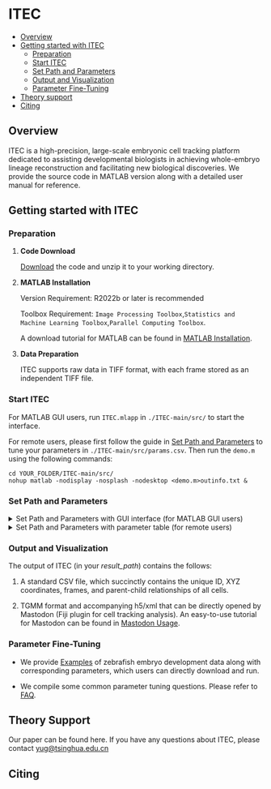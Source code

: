 # ITEC

* [Overview](#Overview)
* [Getting started with ITEC](#Getting-started-with-ITEC)
    * [Preparation](#Preparation)
    * [Start ITEC](#Start-ITEC)
    * [Set Path and Parameters](#Set-Path-and-Parameters)
    * [Output and Visualization](#Output-and-Visualization)
    * [Parameter Fine-Tuning](#Parameter-Fine-Tuning)
* [Theory support](#Theory-support)
* [Citing](#Citing)

## Overview

ITEC is a high-precision, large-scale embryonic cell tracking platform dedicated to assisting developmental biologists in achieving whole-embryo lineage reconstruction and facilitating new biological discoveries. We provide the source code in MATLAB version along with a detailed user manual for reference.


## Getting started with ITEC

### Preparation

1. **Code Download**

   [Download](https://github.com/yu-lab-vt/ITEC/archive/refs/heads/main.zip) the code and unzip it to your working directory.

2. **MATLAB Installation**

   Version Requirement: R2022b or later is recommended

   Toolbox Requirement:  `Image Processing Toolbox`,`Statistics and Machine Learning Toolbox`,`Parallel Computing Toolbox`.

   A download tutorial for MATLAB can be found in [MATLAB Installation](documents/MATLAB%20Installation.md).

4. **Data Preparation**

   ITEC supports raw data in TIFF format, with each frame stored as an independent TIFF file.

### Start ITEC

For MATLAB GUI users, run `ITEC.mlapp` in `./ITEC-main/src/` to start the interface.

For remote users, please first follow the guide in [Set Path and Parameters](#Set-Path-and-Parameters) to tune your parameters in `./ITEC-main/src/params.csv`. Then run the `demo.m` using the following commands:
   
```
cd YOUR_FOLDER/ITEC-main/src/ 
nohup matlab -nodisplay -nosplash -nodesktop <demo.m>outinfo.txt &
```

### Set Path and Parameters


<details id="Set-path-and-parameters-with-gui-interface">
<summary> Set Path and Parameters with GUI interface (for MATLAB GUI users) </summary>

#### 1. Import

   On the *Import* page, you can set the path to load your dataset and output tracking results. You may also set the frame range you want to analyze.   

   
   You may also import your .csv of parameters directly **if you have runned ITEC previously**. Click ‘I want to import parameters directly from a parameter file’ on the *import* page, and set the path to load the file. Path and parameters will be loaded automatically. Please refer to [Set Path and Parameters (with parameter table)](#Set-path-and-parameters-with-parameter-table) for their names in table.

   <img width="504" height="378" alt="幻灯片1" src="https://github.com/user-attachments/assets/ba514c31-9d37-469e-8200-35ca6bbcd061" />


#### 2. General Parameters

   ----------Resolution----------

   **z-x/y ratio** : the ratio of Z resolution OVER X/Y resolution. Z resolution refers to the distance between z-layers, and X/Y resolution refers to the distance between neighboring pixels. For example, if each pixel between x and y in a dataset represents 0.25 μm, and the distance between adjacent z-layers is 1 μm, then the z-x/y ratio should be set to 4. Most datasets are anisotropic, meaning the z-x/y ratio is usually greater than 1.

   **Cell size** : the volume range of cells, unit in voxels. The algorithm will not detect cells beyond that range, so generally a loose range is preferred.

   **Downsampling ratio** : the ratio of downsizing xy plane to speed up the processing. For example, a ratio of 2 will rescale a slice of 1920 \* 1080 to 960 \* 540. This ratio should be no more than z-x/y ratio to ensure detection performance.


   ----------Grayscale----------

   **Intensity upper bound** : Pixels whose grayscale is above that bound will be set to that bound to ensure the contrast between pixels. We recommend choosing the upper intensity quantile of cells as this bound.

   **Intensity lower bound** : Similar to the upper bound, the algorithm will reset pixels below that bound to 0 and further enhance contrast. We recommend setting the lower intensity quantile of the background region as this bound.

   **Background intensity** : a general threshold of the background grayscale. Cells with grayscale below the threshold won’t be detected.


   ----------Smoothing----------

   **Filter factor** : the standard deviation of the Gaussian filter used for smoothing. You can increase it to get more consistent segmentation. Usual range is [1, 5].
   

<img width="504" height="378" alt="幻灯片2" src="https://github.com/user-attachments/assets/b4b3067b-ee38-496d-8fa2-818feb3ced39" />

      

#### 3. Processing Parameters

   ----------Segmentation----------

   **Save visualization results** : flags whether to save the visualization results. The segmentation result of each frame will be saved as a TIFF file. You may choose no to speed up the process.

   **smFactor** : can increase it to prevent over-segmentation. Usual range is [0.2, 2].

   **curvesThres** : The threshold of detecting seeds for core regions, usually -5. If too many cells are detected, you should lower this value; if too few cells are detected, you should increase it (up to -3). 

   **foreThres** : The threshold of detecting boundaries, usually +3. Can be lowered to down to +1 to encourage boundary detection.

   **Intensity difference** : Usually 0. Can increase it to get better segmentation result given that the grayscale difference between the cells and background is distinct.
   
   

   ----------Tracking----------

   **maxIter** : The max number of iteration steps of error correction. Usually 3~5 is enough for convergence. Can increase it if results vary much with the iterations.

   **division factor** : The confidence level for division detection. Can increase it to detect more divisions. Usual range is [0.9, 1].

   **Save augmented seg. Results** : flags whether to save the segmentation results after error-correction-based tracking. Note that the error correction process may change the previous segmentation result to achieve better linkage.

   **Use motion flow estimation** : flags whether to apply motion flow methods during registration. The use of motion flow often achieves better results.

   **max distance** : a rough bound of the maximum displacement in pixels from frame t to t+1 (e.g. in division case, the displacement from the division spot to the location of a child in the next frame). It is used to exclude too far motion between frames. Usually 50 is fine. You may decrease it if you find some unreasonable linkages.
   

  <img width="504" height="378" alt="幻灯片3" src="https://github.com/user-attachments/assets/56efe5e7-1128-4c6e-8186-c85a224de0d4" />
  

   
#### 4. Start Tracking

   After you have set all the parameters, turn to the *Start Tracking* page. Click *save* button to save path and parameters above. Then click *Run* button to start ITEC!
   

  <img width="504" height="378" alt="幻灯片4" src="https://github.com/user-attachments/assets/84a1e7fd-9637-4dd1-b9bf-4590020d9b84" />
  


</details>

<details id="Set-path-and-parameters-with-parameter-table">
<summary> Set Path and Parameters with parameter table (for remote users) </summary>

#### 1. General Parameters

   <div>

   | Params | Name in UI | Descrption | Comments |
   | ---------- | -----------| ----------|---------|
   | *z\_resolution*   | z-x/y ratio | the ratio of Z resolution OVER X/Y resolution. Z resolution refers to the distance between Z layers, and X/Y resolution refers to the distance between neighbouring pixels | For example, if each pixel between x and y in a dataset represents 0.25 μm, and the distance between adjacent z-layers is 1 μm, then the z-x/y ratio should be set to 4. Most datasets are anisotropic, meaning the z-x/y ratio is usually greater than 1 |
   | *minSize* | Cell Size | the volume lower bound of cells, unit in voxels | The algorithm will not detect cells below that bound, so generally a loose threshold is preferred |
   | *maxSize* | Cell Size | the volume upper bound of cells, unit in voxels | The algorithm will not detect cells beyond that bound, so generally a loose threshold is preferred |
   | *scale\_term* | Intensity upper bound | Pixels whose grayscale is above that bound will be set to that bound to ensure the contrast between pixels | You can choose the upper intensity quantile as this bound |
   | *clipping* | Intensity lower bound | Similar to the upper bound, the algorithm will reset pixels below that bound to 0 and further enhance contrast | You can set the lower intensity quantile of the background region as this bound |
   | *bgIntensity* | Background intensity | a general threshold of the background grayscale. Cells with intensity below the threshold won’t be detected | You can use ImageJ to help you set an approximate value |
   | *filter\_sigma* | Filter factor | the standard deviation of the Gaussian filter used for smoothing. | You can increase it to get more consistent segmentation. Usual range is [1, 5] |
   
   </div>

#### 2. Segmentation Parameters
   
   <div>

   | Params | Name in UI | Descrption | Comments |
   | ---------- | -----------| ----------|---------|
   | *visualization*   | Save visualization results | flags whether to save the visualization results. The segmentation result of each frame will be saved as a TIFF file | You may choose no to speed up the process |
   | *smFactor* | smFactor | controls the power of segmentation | You can increase it to prevent over-segmentation. Usual range is [0.2, 2] |
   | *curvesThres* | curvesThres | The threshold of detecting seeds for core regions | Usually -5. If too many cells are detected, you should lower this value; if too few cells are detected, you should increase it (up to -3) |
   | *foreThres* | foreThres | The threshold of detecting boundaries | Usually +3. Can be lowered to down to 1 to encourage boundary detection |
   | *diffIntensity* | Intensity difference | controls segmentation based on intensity difference between the cells and background | Usually 0. Can increase it to get better segmentation results when the difference is distinct |
   
   </div>


#### 3. Tracking Parameters
   
   <div>

   | Params | Name in UI | Descrption | Comments |
   | ---------- | -----------| ----------|---------|
   | *maxIter*   | maxIter | The max number of iteration steps of error correction | Usually 3~5 is enough for convergence. Can increase it if results vary much with the iterations |
   | *division\_thres* | division factor | The confidence level for division detection | Can increase it to detect more divisions. Usual range is [0.9, 1] |
   | *saveAllResults* | Save augmented seg. Results | flags whether to save the segmentation results after error-correction-based tracking | Note that the error correction process may change the previous segmentation result to achieve better linkage |
   | *useMotionFlow* | Use motion flow estimation | flags whether to apply motion flow methods during registration | The use of motion flow often achieves better results |
   | *max\_dist* | max distance | a rough bound of the maximum displacement in pixels from frame t to t+1 | It is used to exclude too far motion between frames. Usually 50 is fine. You may decrease it if you find some unreasonable linkages |
   
   </div>

</details>

### Output and Visualization


   The output of ITEC (in your *result\_path*) contains the follows: 

   1. A standard CSV file, which succinctly contains the unique ID, XYZ coordinates, frames, and parent-child relationships of all cells.

   2. TGMM format and accompanying h5/xml that can be directly opened by Mastodon (Fiji plugin for cell tracking analysis). An easy-to-use tutorial for Mastodon can be found in [Mastodon Usage](documents/Mastodon%20Usage.md).



### Parameter Fine-Tuning

* We provide [Examples](examples/README.md) of zebrafish embryo development data along with corresponding parameters, which users can directly download and run.

* We compile some common parameter tuning questions. Please refer to [FAQ](documents/FAQ.md).

## Theory Support

   Our paper can be found here. If you have any questions about ITEC, please contact <yug@tsinghua.edu.cn>



## Citing
